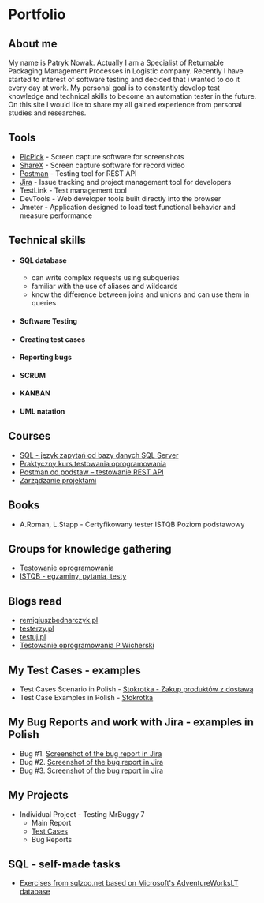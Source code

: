 # Portfolio
## About me
My name is Patryk Nowak. Actually I am a Specialist of Returnable Packaging Management Processes in Logistic company. Recently I have started to interest of software testing and decided that i wanted to do it every day at work. My personal goal is to constantly develop test knowledge and technical skills to become an automation tester in the future. On this site I would like to share my all gained experience from personal studies and researches.
## Tools
* [PicPick](https://picpick.app/pl/) - Screen capture software for screenshots
* [ShareX](https://getsharex.com) - Screen capture software for record video
* [Postman](https://www.postman.com) - Testing tool for REST API
* [Jira](https://www.atlassian.com/pl/software/jira) - Issue tracking and project management tool for developers
* TestLink - Test management tool
* DevTools - Web developer tools built directly into the browser
* Jmeter - Application designed to load test functional behavior and measure performance
## Technical skills
* #### SQL database
  * can write complex requests using subqueries
  * familiar with the use of aliases and wildcards
  * know the difference between joins and unions and can use them in queries
* #### Software Testing
* #### Creating test cases
* #### Reporting bugs
* #### SCRUM
* #### KANBAN
* #### UML natation
## Courses
* [SQL - język zapytań od bazy danych SQL Server](https://www.udemy.com/course/kurs-sql)
* [Praktyczny kurs testowania oprogramowania](https://www.udemy.com/course/praktyczny-kurs-testowania-oprogramowania)
* [Postman od podstaw – testowanie REST API](https://www.udemy.com/course/postman-od-podstaw-testowanie-rest-api)
* [Zarządzanie projektami](https://navoica.pl/courses/course-v1:AEH+ZP10+2022_1/about)
## Books
* A.Roman, L.Stapp - Certyfikowany tester ISTQB Poziom podstawowy
## Groups for knowledge gathering
* [Testowanie oprogramowania](https://www.facebook.com/groups/TestowanieOprogramowania)
* [ISTQB - egzaminy, pytania, testy](https://www.facebook.com/groups/194288250951242)
## Blogs read
* [remigiuszbednarczyk.pl](http://remigiuszbednarczyk.pl)
* [testerzy.pl](https://testerzy.pl)
* [testuj.pl](https://testuj.pl/blog/)
* [Testowanie oprogramowania P.Wicherski](https://pwicherski.gitbook.io/testowanie-oprogramowania/)
## My Test Cases - examples
* Test Cases Scenario in Polish - [Stokrotka - Zakup produktów z dostawą](https://drive.google.com/file/d/1fljlqdIdEFgaBWVysQPstlPHJ2QNHsNL/view?usp=sharing)
* Test Case Examples in Polish - [Stokrotka](https://drive.google.com/drive/folders/1Ld0ocbbsGKJLqTHA1e9XewD-CRQUWrW_?usp=sharing)
## My Bug Reports and work with Jira - examples in Polish
* Bug #1. [Screenshot of the bug report in Jira](https://drive.google.com/file/d/12WOwPOieVAlrGhdkW3H-U6XpZkIVYk67/view?usp=sharing)
* Bug #2. [Screenshot of the bug report in Jira](https://drive.google.com/file/d/1vGTXQA3WtnE5rmMfIbx-x8lIvN_XYtp8/view?usp=sharing)
* Bug #3. [Screenshot of the bug report in Jira](https://drive.google.com/file/d/1TNqLuIU1jWUYQmtbcxpY4GUV5Ps2iDMv/view?usp=sharing)
## My Projects
* Individual Project - Testing MrBuggy 7
  * Main Report
  * [Test Cases](https://drive.google.com/drive/folders/19p2g3N0y57Ols8BXPBgrIFIu9lwhcKYq?usp=sharing)
  * Bug Reports 
## SQL - self-made tasks
* [Exercises from sqlzoo.net based on Microsoft's AdventureWorksLT database](https://github.com/nvcrox/portfolio/blob/main/Advance_Works%20Zadania.sql)
